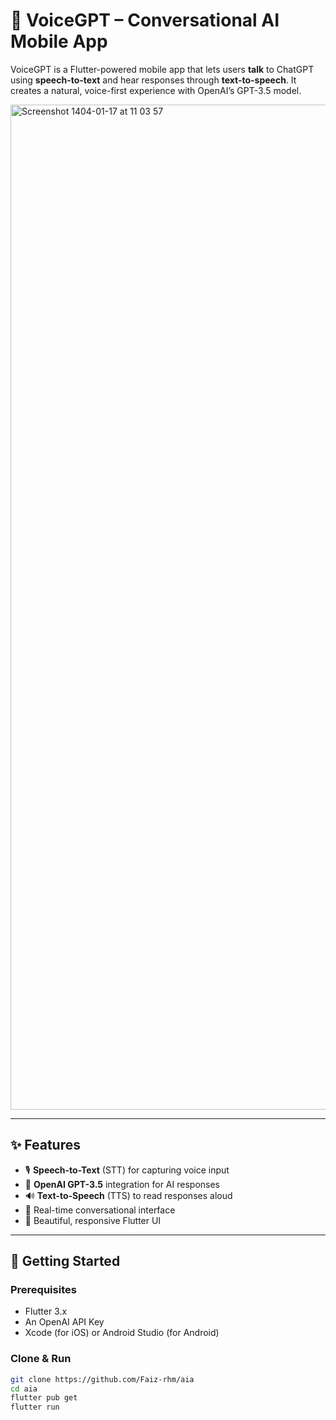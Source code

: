 # 🤖 VoiceGPT – Conversational AI Mobile App

VoiceGPT is a Flutter-powered mobile app that lets users **talk** to ChatGPT using **speech-to-text** and hear responses through **text-to-speech**. It creates a natural, voice-first experience with OpenAI’s GPT-3.5 model.

<img width="1608" alt="Screenshot 1404-01-17 at 11 03 57" src="https://github.com/user-attachments/assets/d39d718e-505e-4871-a092-c23da460d930" />

---

## ✨ Features

- 🎙️ **Speech-to-Text** (STT) for capturing voice input
- 🤖 **OpenAI GPT-3.5** integration for AI responses
- 🔊 **Text-to-Speech** (TTS) to read responses aloud
- 🧠 Real-time conversational interface
- 📱 Beautiful, responsive Flutter UI

---

## 🚀 Getting Started

### Prerequisites

- Flutter 3.x
- An OpenAI API Key
- Xcode (for iOS) or Android Studio (for Android)

### Clone & Run

```bash
git clone https://github.com/Faiz-rhm/aia
cd aia
flutter pub get
flutter run
